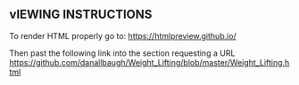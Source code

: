 ## vIEWING INSTRUCTIONS

To render HTML properly go to:
https://htmlpreview.github.io/

Then past the following link into the section requesting a URL
https://github.com/danallbaugh/Weight_Lifting/blob/master/Weight_Lifting.html
